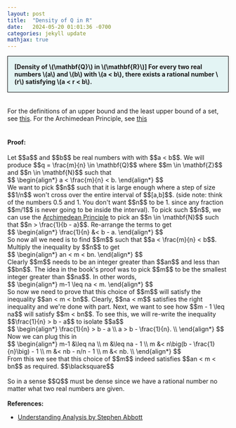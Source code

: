 ```yaml
---
layout: post
title:  "Density of Q in R"
date:   2024-05-20 01:01:36 -0700
categories: jekyll update
mathjax: true
---
```

<div style="background-color: #E3F4F4; padding: 15px 15px 15px 15px; border:1px solid black;">
  <b>[Density of \(\mathbf{Q}\) in \(\mathbf{R}\)] For every two real numbers \(a\) and \(b\) with \(a < b\), there exists a rational number \(r\) satisfying \(a < r < b\).</b>
</div>
<br>
<br>
For the definitions of an upper bound and the least upper bound of a set, see <a href="https://strncat.github.io/jekyll/update/2024/05/03/analysis-set-bounded.html">this</a>.
For the Archimedean Principle, see <a href="https://strncat.github.io/jekyll/update/2024/05/16/analysis-archimedian-principle.html">this</a>
<br>
<br>
<h4><b>Proof:</b></h4>
Let $$a$$ and $$b$$ be real numbers with with $$a < b$$. We will produce $$q = \frac{m}{n} \in \mathbf{Q}$$ where $$m \in \mathbf{Z}$$ and $$n \in \mathbf{N}$$ such that
<div>
$$
\begin{align*}
a < \frac{m}{n} < b.
\end{align*}
$$
</div>
We want to pick $$n$$ such that it is large enough where a step of size $$1/n$$ won't cross over the entire interval of $$[a,b]$$. (side note: think of the numbers 0.5 and 1. You don't want $$n$$ to be 1. since any fraction $$m/1$$ is never going to be inside the interval). To pick such $$n$$, we can use the <a href="https://strncat.github.io/jekyll/update/2024/05/16/analysis-archimedian-principle.html">Archimedean Principle</a> to pick an $$n \in \mathbf{N}$$ such that $$n > \frac{1}{b - a}$$. Re-arrange the terms to get
<div>
$$
\begin{align*}
\frac{1}{n} &< b - a.
\end{align*}
$$
</div>
So now all we need is to find $$m$$ such that $$a < \frac{m}{n} < b$$. Multiply the inequality by $$n$$ to get
<div>
$$
\begin{align*}
an < m < bn.
\end{align*}
$$
</div>
Clearly $$m$$ needs to be an integer greater than $$an$$ and less than $$bn$$. The idea in the book's proof was to pick $$m$$ to be the smallest integer greater than $$na$$. In other words,
<div>
$$
\begin{align*}
m-1 \leq na < m.
\end{align*}
$$
</div>
So now we need to prove that this choice of $$m$$ will satisfy the inequality $$an < m < bn$$. Clearly, $$na < m$$ satisfies the right inequality and we're done with part. Next, we want to see how $$m - 1 \leq na$$ will satisfy $$m < bn$$. To see this, we will re-write the inequality $$\frac{1}{n} > b - a$$ to isolate $$a$$
<div>
$$
\begin{align*}
\frac{1}{n} > b - a \\
a > b - \frac{1}{n}. \\
\end{align*}
$$
</div>
Now we can plug this in
<div>
$$
\begin{align*}
m-1 &\leq na \\
m &\leq na - 1 \\
m &< n\big(b - \frac{1}{n}\big) - 1 \\
m &< nb - n/n - 1 \\
m &< nb. \\
\end{align*}
$$
</div>
From this we see that this choice of $$m$$ indeed satisfies $$an < m < bn$$ as required.
$$\blacksquare$$
<br>
<br>
So in a sense $$Q$$ must be dense since we have a rational number no matter what two real numbers are given.
<br>
<br>
<!------------------------------------------------------------------------------------>
<b>References:</b>
<ul>
<li><a href="https://www.amazon.com/Understanding-Analysis-Undergraduate-Texts-Mathematics/dp/1493927116">Understanding Analysis by Stephen Abbott</a></li>
</ul>